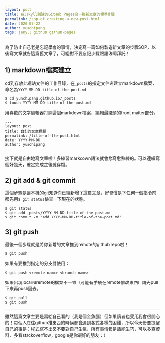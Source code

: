 ```yaml
---
layout: post
title: 在Jekyll創建的GitHub Pages寫一篇新文章的標準步驟
permalink: /sop-of-creating-a-new-post.html
date: 2020-07-22
author: yunchipang
tags: jekyll github github-pages
---
```

為了防止自己老是忘記學會的事情，決定寫一篇如何製造新文章的步驟SOP，以後寫文章就告這篇舊文章了，可絕對不要忘記步驟跟語法啊拜託！

## 1) markdown檔案建立
cd到存放此網站文件的工作目錄，在`_posts`的指定文件夾建立markdown檔案，命名為`YYYY-MM-DD-title-of-the-post.md`

	$ cd yunchipang.github.io/_posts
	$ touch YYYY-MM-DD-title-of-the-post.md

用喜歡的文字編輯器打開這個markdown檔案，編輯最開頭的front matter部分。

	---
	layout: post
	title: 自訂的文章標題
	permalink: /title-of-the-post.html
	date: YYYY-MM-DD
	author: yunchipang
	---

接下就是自由地寫文章啦！多練習markdown語法就會愈寫愈熟練的。可以連續寫個好幾天，確定完成之後就存檔。

## 2) git add & git commit
這個步驟是讓本機的git知道你已經新增了這篇文章，好習慣是下任何一個指令前都先用`$ git status`檢查一下現在的狀態。

	$ git status
	$ git add _posts/YYYY-MM-DD-title-of-the-post.md
	$ git commit -m "add YYYY-MM-DD-title-of-the-post.md"

## 3) git push
最後一個步驟就是將你新增的文章推到remote的github repo啦！

	$ git push
	
如果有要推到指定的分支請使用：

	$ git push <remote name> <branch name>

如果出現local和remote的檔案不一致（可能有手癢在remote偷改東西）請先pull下來再push回去。

	$ git pull
	$ git push

***

雖然這篇文章主要是寫給自己看的（我是個金魚腦）但如果讀者也受用我會很開心的！每個人在往github推東西的時候都會遇到各式各樣的困難，所以今天份要提醒自己的事是：程式寫不出來不要對自己生氣，所有事情都是熟能生巧，可以多查資料、多看stackoverflow，google是你最好的朋友：）